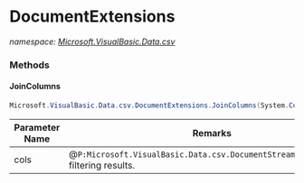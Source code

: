 ﻿# DocumentExtensions
_namespace: [Microsoft.VisualBasic.Data.csv](./index.md)_





### Methods

#### JoinColumns
```csharp
Microsoft.VisualBasic.Data.csv.DocumentExtensions.JoinColumns(System.Collections.Generic.IEnumerable{System.String[]})
```


|Parameter Name|Remarks|
|--------------|-------|
|cols|@``P:Microsoft.VisualBasic.Data.csv.DocumentStream.File.Columns`` filtering results.|



